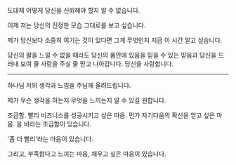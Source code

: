 도대체 어떻게 당신을 신뢰해야 할지 알 수 없습니다.

이제 저는 당신의 진정한 모습 그대로를 보고 싶습니다.

제가 당신보다 소중히 여기는 것이 있다면 그게 무엇인지 지금 이 시간 알고 싶습니다.

당신의 팔을 느낄 수 없을 때라도 당신의 품안에 있음을 믿을 수 있는 믿음과 당신을 드러내 보여 줄 사랑을 주실 줄 믿고 나아갑니다. 당신을 사랑합니다.

---
하나님 저의 생각과 느낌을 주님께 올려드립니다.

제가 무슨 생각을 하는지 무엇을 느끼는지 알 수 있길 원합니다.

조급함. 빨리 비즈니스를 성공시키고 싶은 마음.
먼가 자기다움의 확신을 얻고 싶은 마음.
을 바라는 조급함이 있습니다.

'좀 더 빨리'라는 마음이 있습니다.

그리고, 
부족함다고 느끼는 마음, 채우고 싶은 마음이 있습니다.